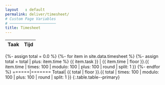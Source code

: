 ```yaml
---
layout   : default
permalink: deliver/timesheet/
# Custom Page Variables
# ─────────────────────
title: Timesheet
---
```


Taak  | Tijd
------|-------:
{%- assign total = 0.0 %}
{%- for item in site.data.timesheet %}
{%- assign total = total | plus: item.time %}
{{ item.task }} | {{ item.time | floor }}.{{ item.time | times: 100 | modulo: 100 | plus: 100 | round | split: 1 }}
{%- endfor %}
======|=======
Totaal| {{ total | floor }}.{{ total | times: 100 | modulo: 100 | plus: 100 | round | split: 1 }}
{:.table.table--primary}